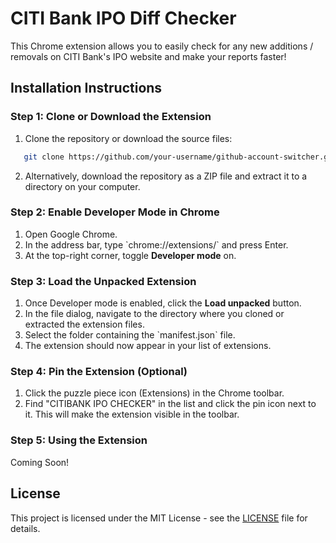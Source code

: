 # CITI Bank IPO Diff Checker

This Chrome extension allows you to easily check for any new additions / removals on CITI Bank's IPO website and make your reports faster!

## Installation Instructions

### Step 1: Clone or Download the Extension

1. Clone the repository or download the source files:

```bash
   git clone https://github.com/your-username/github-account-switcher.git
```

2. Alternatively, download the repository as a ZIP file and extract it to a directory on your computer.

### Step 2: Enable Developer Mode in Chrome

1. Open Google Chrome.
2. In the address bar, type \`chrome://extensions/\` and press Enter.
3. At the top-right corner, toggle **Developer mode** on.

### Step 3: Load the Unpacked Extension

1. Once Developer mode is enabled, click the **Load unpacked** button.
2. In the file dialog, navigate to the directory where you cloned or extracted the extension files.
3. Select the folder containing the \`manifest.json\` file.
4. The extension should now appear in your list of extensions.

### Step 4: Pin the Extension (Optional)

1. Click the puzzle piece icon (Extensions) in the Chrome toolbar.
2. Find "CITIBANK IPO CHECKER" in the list and click the pin icon next to it. This will make the extension visible in the toolbar.

### Step 5: Using the Extension

Coming Soon!

## License

This project is licensed under the MIT License - see the [LICENSE](LICENSE) file for details.
